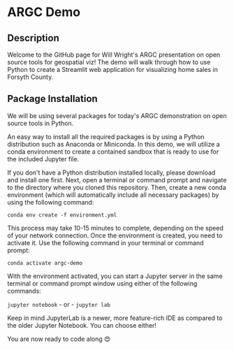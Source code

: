 # ARGC Demo
## Description
Welcome to the GitHub page for Will Wright's ARGC presentation on open source tools for geospatial viz! The demo will walk through how to use Python to create a Streamlit web application for visualizing home sales in Forsyth County.

## Package Installation
We will be using several packages for today's ARGC demonstration on open source tools in Python.

An easy way to install all the required packages is by using a Python distribution such as Anaconda or Miniconda. In this demo, we will utilize a conda environment to create a contained sandbox that is ready to use for the included Jupyter file.

If you don't have a Python distribution installed locally, please download and install one first. Next, open a terminal or command prompt and navigate to the directory where you cloned this repository. Then, create a new conda environment (which will automatically include all necessary packages) by using the following command:

`conda env create -f environment.yml`

This process may take 10-15 minutes to complete, depending on the speed of your network connection. Once the environment is created, you need to activate it. Use the following command in your terminal or command prompt:

`conda activate argc-demo`

With the environment activated, you can start a Jupyter server in the same terminal or command prompt window using either of the following commands:

`jupyter notebook` - or - `jupyter lab`

Keep in mind JupyterLab is a newer, more feature-rich IDE as compared to the older Jupyter Notebook. You can choose either!

You are now ready to code along 😍
